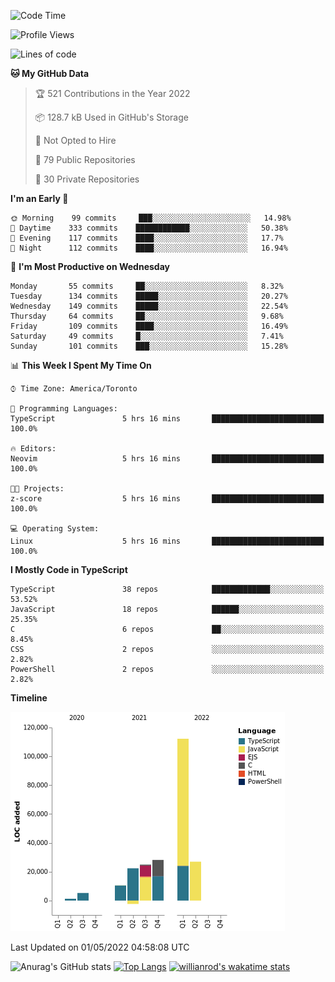 <!--START_SECTION:waka-->
![Code Time](http://img.shields.io/badge/Code%20Time-217%20hrs%2049%20mins-blue)

![Profile Views](http://img.shields.io/badge/Profile%20Views-3-blue)

![Lines of code](https://img.shields.io/badge/From%20Hello%20World%20I%27ve%20Written-229%20Thousand%20lines%20of%20code-blue)

**🐱 My GitHub Data** 

> 🏆 521 Contributions in the Year 2022
 > 
> 📦 128.7 kB Used in GitHub's Storage 
 > 
> 🚫 Not Opted to Hire
 > 
> 📜 79 Public Repositories 
 > 
> 🔑 30 Private Repositories  
 > 
**I'm an Early 🐤** 

```text
🌞 Morning    99 commits     ███░░░░░░░░░░░░░░░░░░░░░░   14.98% 
🌆 Daytime    333 commits    ████████████░░░░░░░░░░░░░   50.38% 
🌃 Evening    117 commits    ████░░░░░░░░░░░░░░░░░░░░░   17.7% 
🌙 Night      112 commits    ████░░░░░░░░░░░░░░░░░░░░░   16.94%

```
📅 **I'm Most Productive on Wednesday** 

```text
Monday       55 commits     ██░░░░░░░░░░░░░░░░░░░░░░░   8.32% 
Tuesday      134 commits    █████░░░░░░░░░░░░░░░░░░░░   20.27% 
Wednesday    149 commits    █████░░░░░░░░░░░░░░░░░░░░   22.54% 
Thursday     64 commits     ██░░░░░░░░░░░░░░░░░░░░░░░   9.68% 
Friday       109 commits    ████░░░░░░░░░░░░░░░░░░░░░   16.49% 
Saturday     49 commits     █░░░░░░░░░░░░░░░░░░░░░░░░   7.41% 
Sunday       101 commits    ███░░░░░░░░░░░░░░░░░░░░░░   15.28%

```


📊 **This Week I Spent My Time On** 

```text
⌚︎ Time Zone: America/Toronto

💬 Programming Languages: 
TypeScript               5 hrs 16 mins       █████████████████████████   100.0%

🔥 Editors: 
Neovim                   5 hrs 16 mins       █████████████████████████   100.0%

🐱‍💻 Projects: 
z-score                  5 hrs 16 mins       █████████████████████████   100.0%

💻 Operating System: 
Linux                    5 hrs 16 mins       █████████████████████████   100.0%

```

**I Mostly Code in TypeScript** 

```text
TypeScript               38 repos            █████████████░░░░░░░░░░░░   53.52% 
JavaScript               18 repos            ██████░░░░░░░░░░░░░░░░░░░   25.35% 
C                        6 repos             ██░░░░░░░░░░░░░░░░░░░░░░░   8.45% 
CSS                      2 repos             ░░░░░░░░░░░░░░░░░░░░░░░░░   2.82% 
PowerShell               2 repos             ░░░░░░░░░░░░░░░░░░░░░░░░░   2.82%

```


**Timeline**

![Chart not found](https://raw.githubusercontent.com/wise-introvert/wise-introvert/master/charts/bar_graph.png) 


 Last Updated on 01/05/2022 04:58:08 UTC
<!--END_SECTION:waka-->

![Anurag's GitHub stats](https://github-readme-stats.vercel.app/api?username=wise-introvert&count_private=true&show_icons=true)
[![Top Langs](https://github-readme-stats.vercel.app/api/top-langs/?username=wise-introvert&langs_count=10)](https://github.com/anuraghazra/github-readme-stats)
[![willianrod's wakatime stats](https://github-readme-stats.vercel.app/api/wakatime?username=wiseintrovert)](https://github.com/anuraghazra/github-readme-stats)
